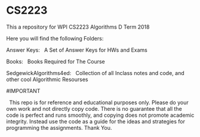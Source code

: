 # CS2223
This a repository for WPI CS2223 Algorithms D Term 2018


Here you will find the following Folders:


Answer Keys:
&nbsp;	  A Set of Answer Keys for HWs and Exams


Books:
&nbsp;	  Books Required for The Course


SedgewickAlgorithms4ed:
&nbsp;	  Collection of all Inclass notes and code, and other cool Algorithmic Resourses


#IMPORTANT

&nbsp;  This repo is for reference and educational purposes only. Please do your own work and not directly copy code. There is no guarantee that all the code is perfect and runs smoothly, and copying does not promote academic integrity. Instead use the code as a guide for the ideas and strategies for programming the assignments. Thank You.
